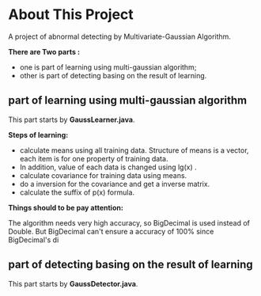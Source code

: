 # About This Project
A project of abnormal detecting by Multivariate-Gaussian Algorithm.

**There are Two parts :** 
* one is part of learning using multi-gaussian algorithm;
* other is part of detecting basing on the result of learning.

## part of learning using multi-gaussian algorithm

This part starts by **GaussLearner.java**.

**Steps of learning:**

* calculate means using all training data. Structure of means is a vector, each item is for one property of training data.
* In addition, value of each data is changed using lg(x) .
* calculate covariance for training data using means.
* do a inversion for the covariance and get a inverse matrix.
* calculate the suffix of p(x) formula.


**Things should to be pay attention:**

The algorithm needs very high accuracy, so BigDecimal is used instead of Double. But BigDecimal can't ensure a accuracy of 100% since BigDecimal's di


## part of detecting basing on the result of learning

This part starts by **GaussDetector.java**.
